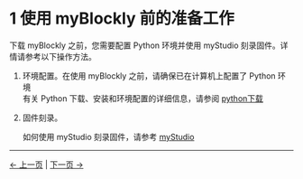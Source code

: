 # 1 使用 myBlockly 前的准备工作

下载 myBlockly 之前，您需要配置 Python 环境并使用 myStudio 刻录固件。详情请参考以下操作方法。

1. 环境配置。在使用 myBlockly 之前，请确保已在计算机上配置了 Python 环境   
有关 Python 下载、安装和环境配置的详细信息，请参阅 [python下载](../../../../10-ApplicationBasePython/10.1_320_PI-ApplicationPython/1_download.md)

2. 固件刻录。

   如何使用 myStudio 刻录固件，请参考 [myStudio](../../5.2.2-mystudio/jetsonnano/README.md)

---

[← 上一页](./README.md) | [下一页 →](./2-install_uninstall.md)

